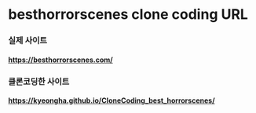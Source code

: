 # besthorrorscenes clone coding URL

### 실제 사이트
#### https://besthorrorscenes.com/

### 클론코딩한 사이트
#### https://kyeongha.github.io/CloneCoding_best_horrorscenes/
